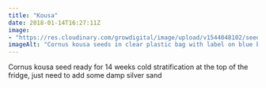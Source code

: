 ```yaml
---
title: "Kousa"
date: 2018-01-14T16:27:11Z
image: 
- "https://res.cloudinary.com/growdigital/image/upload/v1544048102/seeds-cornus-kousa-27905789429.jpg"
imageAlt: "Cornus kousa seeds in clear plastic bag with label on blue background"
---
```


Cornus kousa seed ready for 14 weeks cold stratification at the top of the fridge, just need to add some damp silver sand
